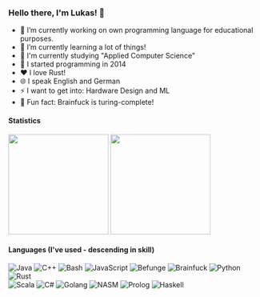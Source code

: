 ### Hello there, I'm Lukas! 👋

- 🔭 I’m currently working on own programming language for educational purposes.
- 🌱 I’m currently learning a lot of things!
- 📜 I'm currently studying "Applied Computer Science"
- 💫 I started programming in 2014
- ❤️ I love Rust!
- 🌐 I speak English and German
- ⚡ I want to get into: Hardware Design and ML
- 💯 Fun fact: Brainfuck is turing-complete!

#### Statistics
<img src="https://github-readme-stats.vercel.app/api/top-langs/?username=llambdaa&theme=blue-green&bg_color=24292e&text_color=efefef&title_color=73C67C" height="200"/> <img src="https://github-readme-stats.vercel.app/api?username=llambdaa&show_icons=true&bg_color=24292e&text_color=efefef&title_color=73C67C&icon_color=73C67C" height="200"/>

#### Languages (I've used - descending in skill)
![Java](https://img.shields.io/badge/-Java-DC493A?style=flat&logo=java&logoColor=white&link=https://github.com/llambdaa)
![C++](https://img.shields.io/badge/-C++-3B65CE?style=flat&logo=c%2B%2B&logoColor=white&link=https://github.com/llambdaa)
![Bash](https://img.shields.io/badge/-Bash/ZSH-178C54?style=flat&logo=bash&logoColor=bash&link=https://github.com/llambdaa)
![JavaScript](https://img.shields.io/badge/-JavaScript-E1BC29?style=flat&logo=javascript&logoColor=white&link=https://github.com/llambdaa)
![Befunge](https://img.shields.io/badge/-Befunge-FCD3DE?style=flat&logo=befunge&logoColor=white&link=https://github.com/llambdaa)
![Brainfuck](https://img.shields.io/badge/-Brainfuck-DCABDF?style=flat&logo=brainfuck&logoColor=white&link=https://github.com/llambdaa)
![Python](https://img.shields.io/badge/-Python-FDCA40?style=flat&logo=python&logoColor=white&link=https://github.com/llambdaa)
![Rust](https://img.shields.io/badge/-Rust-BF3100?style=flat&logo=rust&logoColor=white&link=https://github.com/llambdaa) <br/>
![Scala](https://img.shields.io/badge/-Scala-6E0D25?style=flat&logo=scala&logoColor=white&link=https://github.com/llambdaa)
![C#](https://img.shields.io/badge/-C%23-DC493A?style=flat&logo=csharp&logoColor=white&link=https://github.com/llambdaa)
![Golang](https://img.shields.io/badge/-Golang-0090C1?style=flat&logo=go&logoColor=white&link=https://github.com/llambdaa)
![NASM](https://img.shields.io/badge/-NASM-503D3F?style=flat&logo=nasm&logoColor=white&link=https://github.com/llambdaa)
![Prolog](https://img.shields.io/badge/-Prolog-957186?style=flat&logo=prolog&logoColor=white&link=https://github.com/llambdaa)
![Haskell](https://img.shields.io/badge/-Haskell-9A44C5?style=flat&logo=haskell&logoColor=white&link=https://github.com/llambdaa)
